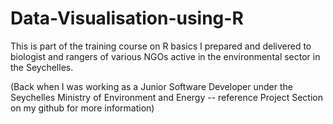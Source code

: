 # Data-Visualisation-using-R

This is part of the training course on R basics I prepared and delivered to biologist and rangers of various NGOs active in the environmental sector in the Seychelles. 

(Back when I was working as a Junior Software Developer under the Seychelles Ministry of Environment and Energy -- reference Project Section on my github for more information)
